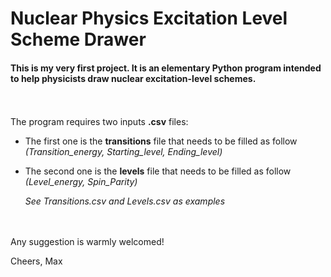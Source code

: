 # Nuclear Physics Excitation Level Scheme Drawer

#### This is my very first project. It is an elementary Python program intended to help physicists draw nuclear excitation-level schemes.
\
\
The program requires two inputs **.csv** files:

- The first one is the **transitions** file that needs to be filled as follow *(Transition_energy, Starting_level, Ending_level)*
- The second one is the **levels** file that needs to be filled as follow *(Level_energy, Spin_Parity)*

   *See Transitions.csv and Levels.csv as examples*

\
\
Any suggestion is warmly welcomed!

Cheers,
Max
